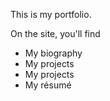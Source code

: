 This is my portfolio.

On the site, you'll find

* My biography
* My projects
* My projects
* My résumé
